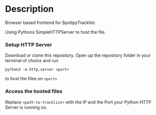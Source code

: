 # Description
Browser based frontend for SpotipyTracklist. 

Using Pythons SimpleHTTPServer to host the file. 

### Setup HTTP Server
Download or clone this repository. Open up the repository folder in your terminal of choice and run 

```python3 -m http.server <port>```

to host the files on ```<port>```


### Access the hosted files
Replace ```<path-to-tracklist>``` with the IP and the Port your Python HTTP Server is running on.
